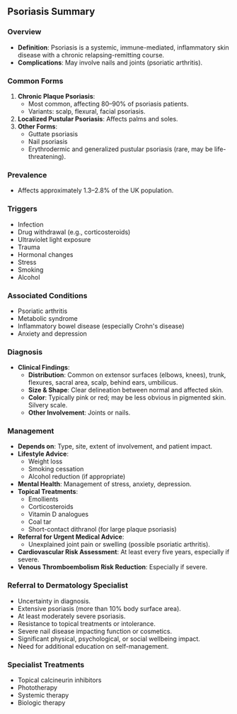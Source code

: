 ## Psoriasis Summary

### Overview
- **Definition**: Psoriasis is a systemic, immune-mediated, inflammatory skin disease with a chronic relapsing-remitting course.
- **Complications**: May involve nails and joints (psoriatic arthritis).

### Common Forms
1. **Chronic Plaque Psoriasis**: 
   - Most common, affecting 80–90% of psoriasis patients.
   - Variants: scalp, flexural, facial psoriasis.
2. **Localized Pustular Psoriasis**: Affects palms and soles.
3. **Other Forms**:
   - Guttate psoriasis
   - Nail psoriasis
   - Erythrodermic and generalized pustular psoriasis (rare, may be life-threatening).

### Prevalence
- Affects approximately 1.3–2.8% of the UK population.

### Triggers
- Infection
- Drug withdrawal (e.g., corticosteroids)
- Ultraviolet light exposure
- Trauma
- Hormonal changes
- Stress
- Smoking
- Alcohol

### Associated Conditions
- Psoriatic arthritis
- Metabolic syndrome
- Inflammatory bowel disease (especially Crohn's disease)
- Anxiety and depression

### Diagnosis
- **Clinical Findings**:
  - **Distribution**: Common on extensor surfaces (elbows, knees), trunk, flexures, sacral area, scalp, behind ears, umbilicus.
  - **Size & Shape**: Clear delineation between normal and affected skin.
  - **Color**: Typically pink or red; may be less obvious in pigmented skin. Silvery scale.
  - **Other Involvement**: Joints or nails.

### Management
- **Depends on**: Type, site, extent of involvement, and patient impact.
- **Lifestyle Advice**:
  - Weight loss
  - Smoking cessation
  - Alcohol reduction (if appropriate)
- **Mental Health**: Management of stress, anxiety, depression.
- **Topical Treatments**:
  - Emollients
  - Corticosteroids
  - Vitamin D analogues
  - Coal tar
  - Short-contact dithranol (for large plaque psoriasis)
- **Referral for Urgent Medical Advice**: 
  - Unexplained joint pain or swelling (possible psoriatic arthritis).
- **Cardiovascular Risk Assessment**: At least every five years, especially if severe.
- **Venous Thromboembolism Risk Reduction**: Especially if severe.

### Referral to Dermatology Specialist
- Uncertainty in diagnosis.
- Extensive psoriasis (more than 10% body surface area).
- At least moderately severe psoriasis.
- Resistance to topical treatments or intolerance.
- Severe nail disease impacting function or cosmetics.
- Significant physical, psychological, or social wellbeing impact.
- Need for additional education on self-management.

### Specialist Treatments
- Topical calcineurin inhibitors
- Phototherapy
- Systemic therapy
- Biologic therapy